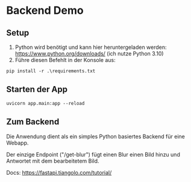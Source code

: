 # Backend Demo

## Setup
1. Python wird benötigt und kann hier heruntergeladen werden: https://www.python.org/downloads/ (ich nutze Python 3.10)
2. Führe diesen Befehlt in der Konsole aus:
```
pip install -r .\requirements.txt
```

## Starten der App
```
uvicorn app.main:app --reload
```

## Zum Backend
<p>Die Anwendung dient als ein simples Python basiertes Backend für eine Webapp.</p>
<p>Der einzige Endpoint ("/get-blur") fügt einen Blur einen Bild hinzu und Antwortet mit dem bearbeitetem Bild.</p>

Docs: https://fastapi.tiangolo.com/tutorial/

